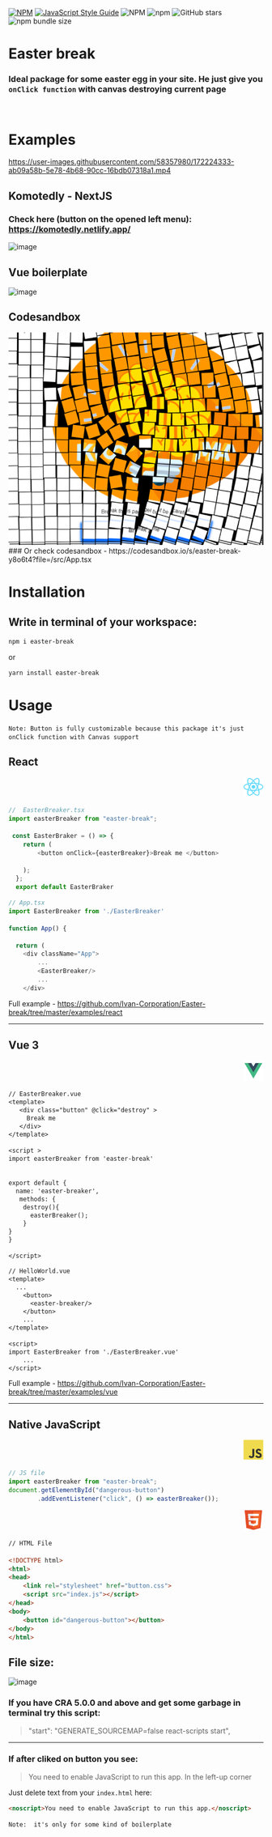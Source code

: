 [![NPM](https://img.shields.io/npm/v/easter-break.svg)](https://www.npmjs.com/package/easter-break)
[![JavaScript Style Guide](https://img.shields.io/badge/code_style-standard-brightgreen.svg)](https://standardjs.com)
![NPM](https://img.shields.io/npm/l/easter-break)
![npm](https://img.shields.io/npm/dm/easter-break)
![GitHub stars](https://img.shields.io/github/stars/Ivan-Corporation/easter-break?style=social)
![npm bundle size](https://img.shields.io/bundlephobia/minzip/easter-break)

# Easter break
### Ideal package for some easter egg in your site. He just give you ``onClick function`` with canvas destroying current page


<br/>

# Examples


https://user-images.githubusercontent.com/58357980/172224333-ab09a58b-5e78-4b68-90cc-16bdb07318a1.mp4


## Komotedly - NextJS
### Check here (button on the opened left menu): https://komotedly.netlify.app/
![image](https://user-images.githubusercontent.com/58357980/172209922-ab5ee04a-dc53-4be7-ba91-20c245a4b198.png)


## Vue boilerplate
![image](https://user-images.githubusercontent.com/58357980/172308331-1208b07f-6c33-4075-bbca-f27810abc1b8.png)


## Codesandbox
<img src='./1.png'/>
### Or check codesandbox - https://codesandbox.io/s/easter-break-y8o6t4?file=/src/App.tsx

# Installation

## Write in terminal of your workspace:

```bash
npm i easter-break
```
or

```bash
yarn install easter-break
```


# Usage

`Note: Button is fully customizable because this package it's just onClick function with Canvas support`

## React
<p align='right'>
 <img src=https://raw.githubusercontent.com/devicons/devicon/master/icons/react/react-original.svg alt=react width="40" height="40" />
</p>

```ts
//  EasterBreaker.tsx
import easterBreaker from "easter-break";

 const EasterBraker = () => {
    return (
        <button onClick={easterBreaker}>Break me </button>

    );
  };
  export default EasterBraker
```

``` ts
// App.tsx
import EasterBreaker from './EasterBreaker'

function App() {

  return (
    <div className="App">
        ...
        <EasterBreaker/>
        ...
    </div>
```

Full example - https://github.com/Ivan-Corporation/Easter-break/tree/master/examples/react
<hr/>

## Vue 3
<p align='right'>
 <img src=https://raw.githubusercontent.com/Ivan-Corporation/Ivan-Corporation/718ecb135ee0649ab8e9c453db344d581a782de3/icons/vue.svg alt=react width="40" height="40"/>
 </p>

```vue
// EasterBreaker.vue
<template>
   <div class="button" @click="destroy" >
     Break me
   </div>
</template>

<script >
import easterBreaker from 'easter-break'


export default {
  name: 'easter-breaker',
   methods: {
    destroy(){
      easterBreaker();
    }
}
}

</script>
```

``` vue 
// HelloWorld.vue
<template>
  ...
    <button>
      <easter-breaker/>
    </button>
    ...
</template>

<script>
import EasterBreaker from './EasterBreaker.vue'
    ...
</script>
```
Full example - https://github.com/Ivan-Corporation/Easter-break/tree/master/examples/vue
<hr/>


## Native JavaScript


<p align='right'>
<img src=https://raw.githubusercontent.com/devicons/devicon/master/icons/javascript/javascript-original.svg alt=react width="40" height="40"/>
</p>

```js
// JS file
import easterBreaker from "easter-break";
document.getElementById("dangerous-button")
        .addEventListener("click", () => easterBreaker());
```


<p align='right'>
<img src=https://raw.githubusercontent.com/devicons/devicon/master/icons/html5/html5-original.svg alt=react width="40" height="40"/>
</p>

```html
// HTML File

<!DOCTYPE html>
<html>
<head>
    <link rel="stylesheet" href="button.css">
    <script src="index.js"></script>
</head>
<body>
    <button id="dangerous-button"></button>
</body>
</html>
```

## File size:
![image](https://user-images.githubusercontent.com/58357980/172183315-6911dd87-c325-4e7d-b153-1c35ebbb2e86.png)

### If you have CRA 5.0.0 and above and get some garbage in terminal try this script:


> "start": "GENERATE_SOURCEMAP=false react-scripts start",
<hr/>

### If after cliked on button you see:
> You need to enable JavaScript to run this app.
In the left-up corner

Just delete text from your ``index.html`` here:
```html
<noscript>You need to enable JavaScript to run this app.</noscript>
```
`Note: 
it's only for some kind of boilerplate`
